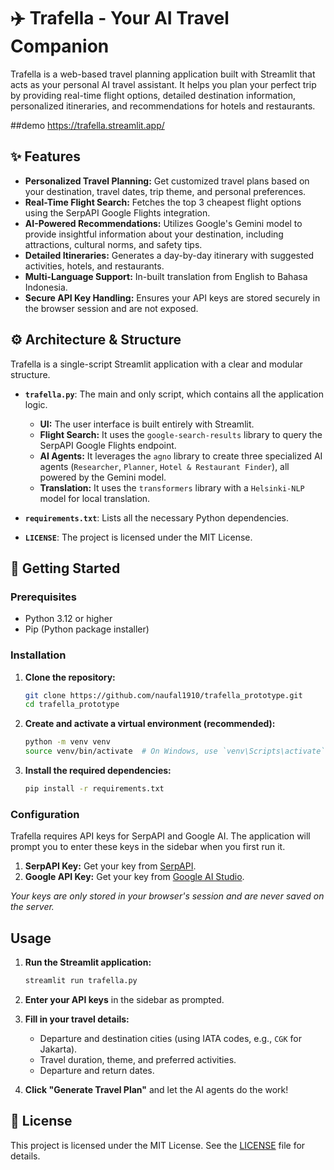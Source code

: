 # ✈️ Trafella - Your AI Travel Companion

Trafella is a web-based travel planning application built with Streamlit that acts as your personal AI travel assistant. It helps you plan your perfect trip by providing real-time flight options, detailed destination information, personalized itineraries, and recommendations for hotels and restaurants.

##demo
https://trafella.streamlit.app/

## ✨ Features

- **Personalized Travel Planning:** Get customized travel plans based on your destination, travel dates, trip theme, and personal preferences.
- **Real-Time Flight Search:** Fetches the top 3 cheapest flight options using the SerpAPI Google Flights integration.
- **AI-Powered Recommendations:** Utilizes Google's Gemini model to provide insightful information about your destination, including attractions, cultural norms, and safety tips.
- **Detailed Itineraries:** Generates a day-by-day itinerary with suggested activities, hotels, and restaurants.
- **Multi-Language Support:** In-built translation from English to Bahasa Indonesia.
- **Secure API Key Handling:** Ensures your API keys are stored securely in the browser session and are not exposed.

## ⚙️ Architecture & Structure

Trafella is a single-script Streamlit application with a clear and modular structure.

- **`trafella.py`**: The main and only script, which contains all the application logic.
  - **UI:** The user interface is built entirely with Streamlit.
  - **Flight Search:** It uses the `google-search-results` library to query the SerpAPI Google Flights endpoint.
  - **AI Agents:** It leverages the `agno` library to create three specialized AI agents (`Researcher`, `Planner`, `Hotel & Restaurant Finder`), all powered by the Gemini model.
  - **Translation:** It uses the `transformers` library with a `Helsinki-NLP` model for local translation.

- **`requirements.txt`**: Lists all the necessary Python dependencies.
- **`LICENSE`**: The project is licensed under the MIT License.

## 🚀 Getting Started

### Prerequisites

- Python 3.12 or higher
- Pip (Python package installer)

### Installation

1.  **Clone the repository:**
    ```bash
    git clone https://github.com/naufal1910/trafella_prototype.git
    cd trafella_prototype
    ```

2.  **Create and activate a virtual environment (recommended):**
    ```bash
    python -m venv venv
    source venv/bin/activate  # On Windows, use `venv\Scripts\activate`
    ```

3.  **Install the required dependencies:**
    ```bash
    pip install -r requirements.txt
    ```

### Configuration

Trafella requires API keys for SerpAPI and Google AI. The application will prompt you to enter these keys in the sidebar when you first run it.

1.  **SerpAPI Key:** Get your key from [SerpAPI](https://serpapi.com/manage-api-key).
2.  **Google API Key:** Get your key from [Google AI Studio](https://aistudio.google.com/app/u/1/apikey).

*Your keys are only stored in your browser's session and are never saved on the server.*

## Usage

1.  **Run the Streamlit application:**
    ```bash
    streamlit run trafella.py
    ```

2.  **Enter your API keys** in the sidebar as prompted.

3.  **Fill in your travel details:**
    - Departure and destination cities (using IATA codes, e.g., `CGK` for Jakarta).
    - Travel duration, theme, and preferred activities.
    - Departure and return dates.

4.  **Click "Generate Travel Plan"** and let the AI agents do the work!

## 📝 License

This project is licensed under the MIT License. See the [LICENSE](LICENSE) file for details.
